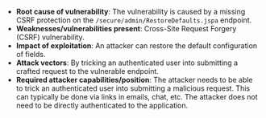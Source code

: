 - **Root cause of vulnerability**: The vulnerability is caused by a missing CSRF protection on the `/secure/admin/RestoreDefaults.jspa` endpoint.
- **Weaknesses/vulnerabilities present**: Cross-Site Request Forgery (CSRF) vulnerability.
- **Impact of exploitation**: An attacker can restore the default configuration of fields.
- **Attack vectors**: By tricking an authenticated user into submitting a crafted request to the vulnerable endpoint.
- **Required attacker capabilities/position**: The attacker needs to be able to trick an authenticated user into submitting a malicious request. This can typically be done via links in emails, chat, etc. The attacker does not need to be directly authenticated to the application.